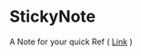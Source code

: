 # StickyNote
A Note for your quick Ref ( <a href="http://htmlpreview.github.io/?https://github.com/shiyamkumar/StickyNote/blob/master/index.html">Link</a> )
